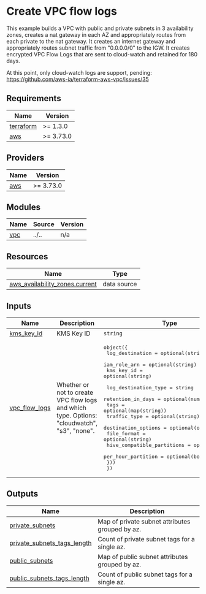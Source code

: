 <!-- BEGIN_TF_DOCS -->
# Create VPC flow logs

This example builds a VPC with public and private subnets in 3 availability zones, creates a nat gateway in each AZ and appropriately routes from each private to the nat gateway. It creates an internet gateway and appropriately routes subnet traffic from "0.0.0.0/0" to the IGW. It creates encrypted VPC Flow Logs that are sent to cloud-watch and retained for 180 days.

At this point, only cloud-watch logs are support, pending: https://github.com/aws-ia/terraform-aws-vpc/issues/35

## Requirements

| Name | Version |
|------|---------|
| <a name="requirement_terraform"></a> [terraform](#requirement\_terraform) | >= 1.3.0 |
| <a name="requirement_aws"></a> [aws](#requirement\_aws) | >= 3.73.0 |

## Providers

| Name | Version |
|------|---------|
| <a name="provider_aws"></a> [aws](#provider\_aws) | >= 3.73.0 |

## Modules

| Name | Source | Version |
|------|--------|---------|
| <a name="module_vpc"></a> [vpc](#module\_vpc) | ../.. | n/a |

## Resources

| Name | Type |
|------|------|
| [aws_availability_zones.current](https://registry.terraform.io/providers/hashicorp/aws/latest/docs/data-sources/availability_zones) | data source |

## Inputs

| Name | Description | Type | Default | Required |
|------|-------------|------|---------|:--------:|
| <a name="input_kms_key_id"></a> [kms\_key\_id](#input\_kms\_key\_id) | KMS Key ID | `string` | `null` | no |
| <a name="input_vpc_flow_logs"></a> [vpc\_flow\_logs](#input\_vpc\_flow\_logs) | Whether or not to create VPC flow logs and which type. Options: "cloudwatch", "s3", "none". | <pre>object({<br>    log_destination = optional(string)<br>    iam_role_arn    = optional(string)<br>    kms_key_id      = optional(string)<br><br>    log_destination_type = string<br>    retention_in_days    = optional(number)<br>    tags                 = optional(map(string))<br>    traffic_type         = optional(string)<br>    destination_options = optional(object({<br>      file_format                = optional(string)<br>      hive_compatible_partitions = optional(bool)<br>      per_hour_partition         = optional(bool)<br>    }))<br>  })</pre> | <pre>{<br>  "kms_key_id": null,<br>  "log_destination_type": "cloud-watch-logs",<br>  "retention_in_days": 180<br>}</pre> | no |

## Outputs

| Name | Description |
|------|-------------|
| <a name="output_private_subnets"></a> [private\_subnets](#output\_private\_subnets) | Map of private subnet attributes grouped by az. |
| <a name="output_private_subnets_tags_length"></a> [private\_subnets\_tags\_length](#output\_private\_subnets\_tags\_length) | Count of private subnet tags for a single az. |
| <a name="output_public_subnets"></a> [public\_subnets](#output\_public\_subnets) | Map of public subnet attributes grouped by az. |
| <a name="output_public_subnets_tags_length"></a> [public\_subnets\_tags\_length](#output\_public\_subnets\_tags\_length) | Count of public subnet tags for a single az. |
<!-- END_TF_DOCS -->